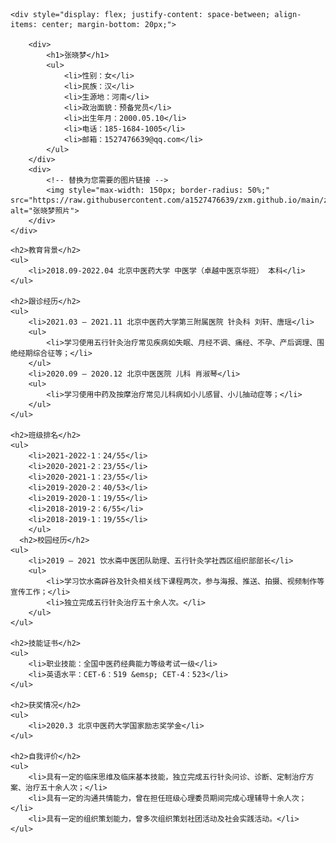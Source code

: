 <!DOCTYPE html>
<html lang="zh-cn">

<head>
    <meta charset="utf-8">
    <meta http-equiv="X-UA-Compatible" content="IE=edge,chrome=1">
    <meta name="viewport" content="width=device-width, initial-scale=1.0, maximum-scale=1.0, minimum-scale=1.0, user-scalable=no" />
    <meta name="apple-mobile-web-app-status-bar-style" content="black" />
    <meta name="format-detection" content="email=no" />
    <meta name="apple-mobile-web-app-capable" content="yes" />
    <meta name="format-detection" content="telephone=no" />
    <meta name="renderer" content="webkit">
    <meta name="apple-mobile-web-app-status-bar-style" content="black">
    <meta name="apple-mobile-web-app-title" content="Amaze UI" />
    <meta http-equiv="Cache-Control" content="no-cache, no-store, must-revalidate" />
    <meta http-equiv="Pragma" content="no-cache" />
    <meta http-equiv="Expires" content="0" />
    <title>[简历]张晓梦-中医学/北京</title>
    <link rel="shortcut icon" href="assets/images/favicon.ico" type="image/x-icon">
    <link rel="stylesheet" href="assets/css/typo.css">
    <link rel="stylesheet" href="assets/css/font-awesome.min.css">
    <link rel="stylesheet" href="assets/css/index.css">
    <script src="assets/js/loading.js"></script>
</head>


<body>

    <div style="display: flex; justify-content: space-between; align-items: center; margin-bottom: 20px;">

        <div>
            <h1>张晓梦</h1>
            <ul>
                <li>性别：女</li>
                <li>民族：汉</li>
                <li>生源地：河南</li>
                <li>政治面貌：预备党员</li>
                <li>出生年月：2000.05.10</li>
                <li>电话：185-1684-1005</li>
                <li>邮箱：1527476639@qq.com</li>
            </ul>
        </div>
        <div>
            <!-- 替换为您需要的图片链接 -->
            <img style="max-width: 150px; border-radius: 50%;" src="https://raw.githubusercontent.com/a1527476639/zxm.github.io/main/zxm.png" alt="张晓梦照片">
        </div>
    </div>
</body>


    <h2>教育背景</h2>
    <ul>
        <li>2018.09-2022.04 北京中医药大学 中医学（卓越中医京华班） 本科</li>
    </ul>

    <h2>跟诊经历</h2>
    <ul>
        <li>2021.03 — 2021.11 北京中医药大学第三附属医院 针灸科 刘轩、唐瑶</li>
        <ul>
            <li>学习使用五行针灸治疗常见疾病如失眠、月经不调、痛经、不孕、产后调理、围绝经期综合征等；</li>
        </ul>
        <li>2020.09 — 2020.12 北京中医医院 儿科 肖淑琴</li>
        <ul>
            <li>学习使用中药及按摩治疗常见儿科病如小儿感冒、小儿抽动症等；</li>
        </ul>
    </ul>

    <h2>班级排名</h2>
    <ul>
        <li>2021-2022-1：24/55</li>
        <li>2020-2021-2：23/55</li>
        <li>2020-2021-1：23/55</li>
        <li>2019-2020-2：40/53</li>
        <li>2019-2020-1：19/55</li>
        <li>2018-2019-2：6/55</li>
        <li>2018-2019-1：19/55</li>
        </ul>
      <h2>校园经历</h2>
    <ul>
        <li>2019 — 2021 饮水斋中医团队助理、五行针灸学社西区组织部部长</li>
        <ul>
            <li>学习饮水斋辟谷及针灸相关线下课程两次，参与海报、推送、拍摄、视频制作等宣传工作；</li>
            <li>独立完成五行针灸治疗五十余人次。</li>
        </ul>
    </ul>

    <h2>技能证书</h2>
    <ul>
        <li>职业技能：全国中医药经典能力等级考试一级</li>
        <li>英语水平：CET-6：519 &emsp; CET-4：523</li>
    </ul>

    <h2>获奖情况</h2>
    <ul>
        <li>2020.3 北京中医药大学国家励志奖学金</li>
    </ul>

    <h2>自我评价</h2>
    <ul>
        <li>具有一定的临床思维及临床基本技能，独立完成五行针灸问诊、诊断、定制治疗方案、治疗五十余人次；</li>
        <li>具有一定的沟通共情能力，曾在担任班级心理委员期间完成心理辅导十余人次；</li>
        <li>具有一定的组织策划能力，曾多次组织策划社团活动及社会实践活动。</li>
    </ul>
  </body>
</html>

